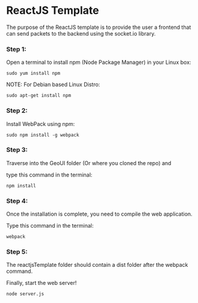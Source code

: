 # ReactJS Template

The purpose of the ReactJS template is to provide the user
a frontend that can send packets to the backend using the
socket.io library.

### Step 1:

Open a terminal to install npm (Node Package Manager) in your Linux box:

```shell
sudo yum install npm
```

NOTE: For Debian based Linux Distro:

```shell
sudo apt-get install npm
```

### Step 2:

Install WebPack using npm:

```shell
sudo npm install -g webpack
```

### Step 3:

Traverse into the GeoUI folder (Or where you cloned the repo) and

type this command in the terminal:

```shell
npm install
```

### Step 4:

Once the installation is complete, you need to compile the web application.

Type this command in the terminal:

```shell
webpack
```

### Step 5:

The reactjsTemplate folder should contain a dist folder after the webpack command. 

Finally, start the web server!

```shell
node server.js
```
  